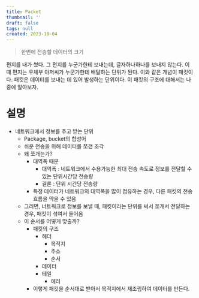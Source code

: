 ```yaml
---
title: Packet
thumbnail: ''
draft: false
tags: null
created: 2023-10-04
---
```



 > 
 > 한번에 전송할 데이터의 크기

편지를 내가 썼다. 그 편지를 누군가한테 보내는데, 글자하나하나를 보내지 않는다. 이 때 편지는 우체부 아저씨가 누군가한테 배달하는 단위가 된다. 이와 같은 개념이 패킷이다. 패킷은 데이터를 보내는 데 있어 발생하는 단위이다. 이 패킷의 구조에 대해서는 나중에 알아보자.

# 설명

* 네트워크에서 정보를 주고 받는 단위
  * Package, bucket의 합성어
  * 쉬운 전송을 위해 데이터를 쪼갠 조각
  * 왜 쪼개는가?
    * 대역폭 때문
      * 대역폭 : 네트워크에서 수용가능한 최대 전송 속도로 정보를 전달할 수 있는 단위시간당 전송량
      * 결론 : 단위 시간당 전송량
    * 특정 데이터가 네트워크의 대역폭을 많이 점유하는 경우, 다른 패킷의 전송 흐름을 막을 수 있음
  * 그러면, 너트워크로 정보를 보낼 때, 패킷이라는 단위를 써서 쪼개서 전달하는 경우, 패킷이 섞여서 들어옴
  * 이 순서를 어떻게 맞출까?
    * 패킷의 구조
      * 헤더
        * 목적지
        * 주소
        * 순서
      * 데이터
      * 테일
        * 에러
    * 이렇게 패킷을 순서대로 받아서 목적지에서 재조립하여 데이터를 만든다.
